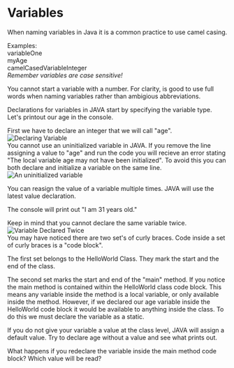 # Variables

When naming variables in Java it is a common practice to use camel casing. 

Examples: <br>
variableOne  <br>
myAge  <br>
camelCasedVariableInteger <br>
*Remember variables are case sensitive!*

You cannot start a variable with a number. For clarity, is good to use full words when naming variables rather than ambigious abbreviations.

Declarations for variables in JAVA start by specifying the variable type. Let's printout our age in the console. 

First we have to declare an integer that we will call "age". 
![Declaring Variable](https://i.imgur.com/zwD1JDY.png) <br>
You cannot use an uninitialized variable in JAVA. If you remove the line assigning a value to "age" and run the code you will recieve an error stating "The local variable age may not have been initialized". To avoid this you can both declare and initialize a variable on the same line. 
![An uninitialized variable](https://i.imgur.com/aypbN5R.png) <br>

You can reasign the value of a variable multiple times. JAVA will use the latest value declaration.

The console will print out "I am 31 years old."

Keep in mind that you cannot declare the same variable twice.
![Variable Declared Twice](https://i.imgur.com/71mfdS4.png)<br>
You may have noticed there are two set's of curly braces. Code inside a set of curly braces is a "code block".

The first set belongs to the HelloWorld Class. They mark the start and the end of the class. 

The second set marks the start and end of the "main" method. If you notice the main method is contained within the HelloWorld class code block. This means any variable inside the method is a local variable, or only available inside the method. 
However, if we declared our age variable inside the HelloWorld code block it would be available to anything inside the class. To do this we must declare the variable as a static. 

If you do not give your variable a value at the class level, JAVA will assign a default value. Try to declare age without a value and see what prints out. 

What happens if you redeclare the variable inside the main method code block? Which value will be read? 


